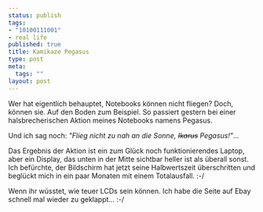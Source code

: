 ```yaml
--- 
status: publish
tags: 
- "10100111001"
- real life
published: true
title: Kamikaze Pegasus
type: post
meta: 
  tags: ""
layout: post
---
```

Wer hat eigentlich behauptet, Notebooks können nicht fliegen? Doch, können sie. Auf den Boden zum Beispiel. So passiert gestern bei einer halsbrecherischen Aktion meines Notebooks namens Pegasus.

Und ich sag noch: <em>"Flieg nicht zu nah an die Sonne, <del>Ikarus</del> Pegasus!"</em>...

Das Ergebnis der Aktion ist ein zum Glück noch funktionierendes Laptop, aber ein Display, das unten in der Mitte sichtbar heller ist als überall sonst. Ich befürchte, der Bildschirm hat jetzt seine Halbwertszeit überschritten und beglückt mich in ein paar Monaten mit einem Totalausfall. :-/

Wenn ihr wüsstet, wie teuer LCDs sein können. Ich habe die Seite auf Ebay schnell mal wieder zu geklappt... :-/
